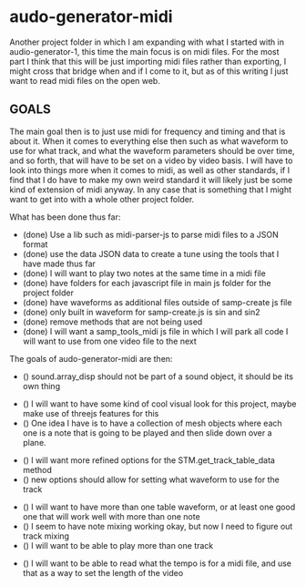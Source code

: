 # audo-generator-midi

Another project folder in which I am expanding with what I started with in audio-generator-1, this time the main focus is on midi files. For the most part I think that this will be just importing midi files rather than exporting, I might cross that bridge when and if I come to it, but as of this writing I just want to read midi files on the open web.

## GOALS

The main goal then is to just use midi for frequency and timing and that is about it. When it comes to everything else then such as what waveform to use for what track, and what the waveform parameters should be over time, and so forth, that will have to be set on a video by video basis. I will have to look into things more when it comes to midi, as well as other standards, if I find that I do have to make my own weird standard it will likely just be some kind of extension of midi anyway. In any case that is something that I might want to get into with a whole other project folder.

What has been done thus far:

* (done) Use a lib such as midi-parser-js to parse midi files to a JSON format
* (done) use the data JSON data to create a tune using the tools that I have made thus far
* (done) I will want to play two notes at the same time in a midi file
* (done) have folders for each javascript file in main js folder for the project folder
* (done) have waveforms as additional files outside of samp-create js file
* (done) only built in waveform for samp-create.js is sin and sin2
* (done) remove methods that are not being used
* (done) I will want a samp\_tools_midi js file in which I will park all code I will want to use from one video file to the next


The goals of audo-generator-midi are then:

<!-- disp-wholesound js file -->
* () sound.array\_disp should not be part of a sound object, it should be its own thing

<!-- vishual look -->
* () I will want to have some kind of cool visual look for this project, maybe make use of threejs features for this
* () One idea I have is to have a collection of mesh objects where each one is a note that is going to be played and then slide down over a plane.



<!-- samp-tools-midi js file -->
* () I will want more refined options for the STM.get\_track\_table\_data method
* () new options should allow for setting what waveform to use for the track

<!-- tracks, tables, mixing -->
* () I will want to have more than one table waveform, or at least one good one that will work well with more than one note
* () I seem to have note mixing working okay, but now I need to figure out track mixing
* () I will want to be able to play more than one track

<!-- temo -->
* () I will want to be able to read what the tempo is for a midi file, and use that as a way to set the length of the video

